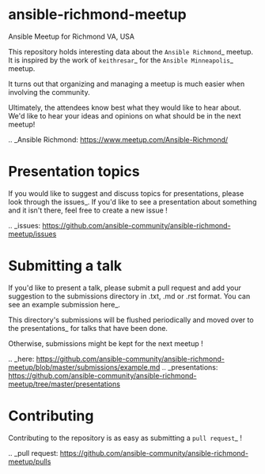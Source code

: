 # ansible-richmond-meetup
Ansible Meetup for Richmond VA, USA

This repository holds interesting data about the `Ansible Richmond`_ meetup.
It is inspired by the work of `keithresar`_ for the `Ansible Minneapolis`_
meetup.

It turns out that organizing and managing a meetup is much easier when involving
the community.

Ultimately, the attendees know best what they would like to hear about.
We'd like to hear your ideas and opinions on what should be in the next meetup!

.. _Ansible Richmond: https://www.meetup.com/Ansible-Richmond/


Presentation topics
===================

If you would like to suggest and discuss topics for presentations, please look
through the issues_.
If you'd like to see a presentation about something and it isn't there, feel
free to create a new issue !

.. _issues: https://github.com/ansible-community/ansible-richmond-meetup/issues

Submitting a talk
=================

If you'd like to present a talk, please submit a pull request and add your
suggestion to the submissions directory in .txt, .md or .rst format. You can
see an example submission here_.

This directory's submissions will be flushed periodically and moved over to the
presentations_ for talks that have been done.

Otherwise, submissions might be kept for the next meetup !

.. _here: https://github.com/ansible-community/ansible-richmond-meetup/blob/master/submissions/example.md
.. _presentations: https://github.com/ansible-community/ansible-richmond-meetup/tree/master/presentations

Contributing
============

Contributing to the repository is as easy as submitting a `pull request`_ !

.. _pull request: https://github.com/ansible-community/ansible-richmond-meetup/pulls
